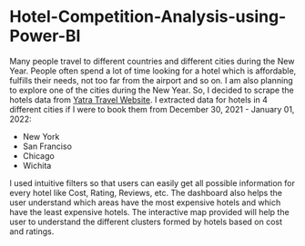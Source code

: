 # Hotel-Competition-Analysis-using-Power-BI

Many people travel to different countries and different cities during the New Year. People often spend a lot of time looking for a hotel which is affordable, fulfills their needs, not too far from the airport and so on. I am also planning to explore one of the cities during the New Year. So, I decided to scrape the hotels data from [Yatra Travel Website](https://www.yatra.com/). I extracted data for hotels in 4 different cities if I were to book them from December 30, 2021 - January 01, 2022:

- New York
- San Franciso
- Chicago
- Wichita

I used intuitive filters so that users can easily get all possible information for every hotel like  Cost, Rating, Reviews, etc. The dashboard also helps the user understand which areas have the most expensive hotels and which have the least expensive hotels. The interactive map provided will help the user to understand the different clusters formed by hotels based on cost and ratings. 



